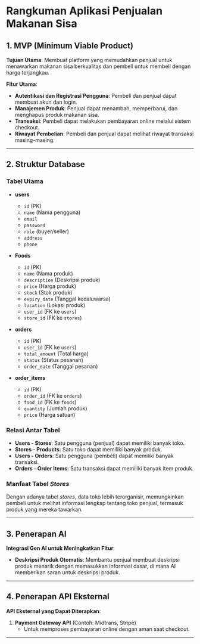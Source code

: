 # Rangkuman Aplikasi Penjualan Makanan Sisa

## 1. MVP (Minimum Viable Product)

**Tujuan Utama**:
Membuat platform yang memudahkan penjual untuk menawarkan makanan sisa berkualitas dan pembeli untuk membeli dengan harga terjangkau.

**Fitur Utama**:

- **Autentikasi dan Registrasi Pengguna**: Pembeli dan penjual dapat membuat akun dan login.
- **Manajemen Produk**: Penjual dapat menambah, memperbarui, dan menghapus produk makanan sisa.
- **Transaksi**: Pembeli dapat melakukan pembayaran online melalui sistem checkout.
- **Riwayat Pembelian**: Pembeli dan penjual dapat melihat riwayat transaksi masing-masing.

---

## 2. Struktur Database

### Tabel Utama

- **users**

  - `id` (PK)
  - `name` (Nama pengguna)
  - `email`
  - `password`
  - `role` (buyer/seller)
  - `address`
  - `phone`

- **Foods**

  - `id` (PK)
  - `name` (Nama produk)
  - `description` (Deskripsi produk)
  - `price` (Harga produk)
  - `stock` (Stok produk)
  - `expiry_date` (Tanggal kedaluwarsa)
  - `location` (Lokasi produk)
  - `user_id` (FK ke `users`)
  - `store_id` (FK ke `stores`)

- **orders**

  - `id` (PK)
  - `user_id` (FK ke `users`)
  - `total_amount` (Total harga)
  - `status` (Status pesanan)
  - `order_date` (Tanggal pesanan)

- **order_items**
  - `id` (PK)
  - `order_id` (FK ke `orders`)
  - `food_id` (FK ke `foods`)
  - `quantity` (Jumlah produk)
  - `price` (Harga satuan)

### Relasi Antar Tabel

- **Users - Stores**: Satu pengguna (penjual) dapat memiliki banyak toko.
- **Stores - Products**: Satu toko dapat memiliki banyak produk.
- **Users - Orders**: Satu pengguna (pembeli) dapat memiliki banyak transaksi.
- **Orders - Order Items**: Satu transaksi dapat memiliki banyak item produk.

### Manfaat Tabel _Stores_

Dengan adanya tabel _stores_, data toko lebih terorganisir, memungkinkan pembeli untuk melihat informasi lengkap tentang toko penjual, termasuk produk yang mereka tawarkan.

---

## 3. Penerapan AI

**Integrasi Gen AI untuk Meningkatkan Fitur**:

- **Deskripsi Produk Otomatis**: Membantu penjual membuat deskripsi produk menarik dengan memasukkan informasi dasar, di mana AI memberikan saran untuk deskripsi produk.

---

## 4. Penerapan API Eksternal

**API Eksternal yang Dapat Diterapkan**:

1. **Payment Gateway API** (Contoh: Midtrans, Stripe)
   - Untuk memproses pembayaran online dengan aman saat checkout.

---
